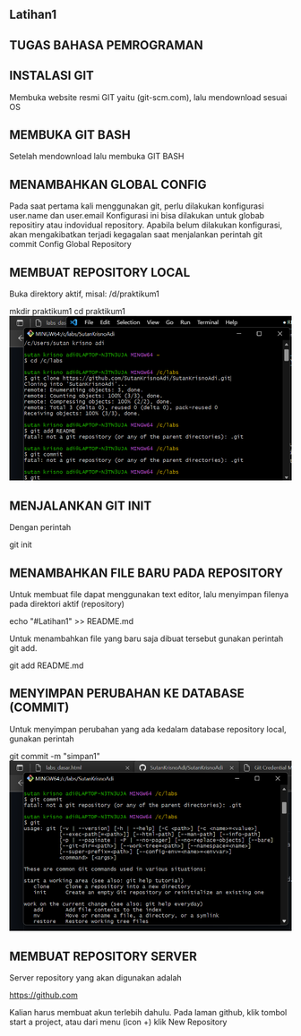 ## Latihan1 

## TUGAS BAHASA PEMROGRAMAN

## INSTALASI GIT
Membuka website resmi GIT yaitu (git-scm.com), lalu mendownload sesuai OS 

## MEMBUKA GIT BASH
Setelah mendownload lalu membuka GIT BASH

## MENAMBAHKAN GLOBAL CONFIG
Pada saat pertama kali menggunakan git, perlu dilakukan konfigurasi user.name dan user.email
Konfigurasi ini bisa dilakukan untuk globab repositiry atau indovidual repository.
Apabila belum dilakukan konfigurasi, akan mengakibatkan terjadi kegagalan saat menjalankan perintah git commit
Config Global Repository

## MEMBUAT REPOSITORY LOCAL
Buka direktory aktif, misal: /d/praktikum1

mkdir praktikum1
cd praktikum1
![screenshot](screenshot/ss2.png.png)

## MENJALANKAN GIT INIT
Dengan perintah

git init


## MENAMBAHKAN FILE BARU PADA REPOSITORY
Untuk membuat file dapat menggunakan text editor, lalu menyimpan filenya pada direktori aktif (repository)

echo "#Latihan1" >> README.md


Untuk menambahkan file yang baru saja dibuat tersebut gunakan perintah git add.

git add README.md


## MENYIMPAN PERUBAHAN KE DATABASE (COMMIT)
Untuk menyimpan perubahan yang ada kedalam database repository local, gunakan perintah

git commit -m "simpan1"
![screenshot](screenshot/ss3.png)


## MEMBUAT REPOSITORY SERVER
Server repository yang akan digunakan adalah

https://github.com

Kalian harus membuat akun terlebih dahulu.
Pada laman github, klik tombol start a project, atau dari menu (icon +) klik New Repository
